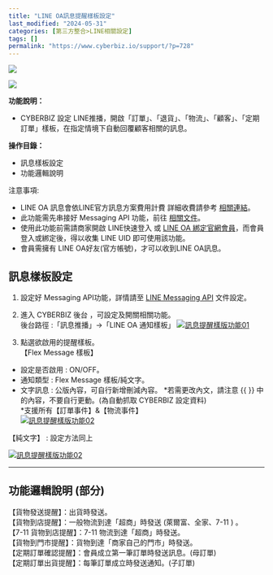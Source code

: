 ```yaml
---
title: "LINE OA訊息提醒樣板設定"
last_modified: "2024-05-31"
categories: [第三方整合>LINE相關設定]
tags: []
permalink: "https://www.cyberbiz.io/support/?p=728"
---
```


![](https://www.cyberbiz.io/support/wp-content/uploads/適用站別.png)

[![](https://www.cyberbiz.io/support/wp-content/uploads/台灣站.png)](https://www.cyberbiz.io/support/?page_id=2490)

**功能說明：**  

* CYBERBIZ 設定 LINE推播，開啟「訂單」、「退貨」、「物流」、「顧客」、「定期訂單」樣板，在指定情境下自動回覆顧客相關的訊息。 

**操作目錄：**

* 訊息樣板設定
* 功能邏輯說明 

注意事項:  

* LINE OA 訊息會依LINE官方訊息方案費用計費 詳細收費請參考 [相關連結](https://tw.linebiz.com/column/budget-auto-count/)。
* 此功能需先串接好 Messaging API 功能，前往 [相關文件](https://www.cyberbiz.io/support/?p=706)。
* 使用此功能前需請商家開啟 LINE快速登入 或 [LINE OA 綁定官網會員](https://www.cyberbiz.io/support/?p=32679)，而會員登入或綁定後，得以收集 LINE UID 即可使用該功能。
* 會員需擁有 LINE OA好友(官方帳號)，才可以收到LINE OA訊息。



## 訊息樣板設定

1. 設定好 Messaging API功能，詳情請至 [LINE Messaging API](https://www.cyberbiz.io/support/?p=706) 文件設定。


2. 進入 CYBERBIZ 後台 ，可設定及開關相關功能。   
後台路徑 :「訊息推播」→「LINE OA 通知樣板」 [![訊息提醒樣版功能01](https://www.cyberbiz.io/support/wp-content/uploads/LINE-OA-訊息提醒樣板功能01.png)](https://www.cyberbiz.io/support/wp-content/uploads/LINE-OA-訊息提醒樣板功能01.png)



3. 點選欲啟用的提醒樣板。   
【Flex Message 樣板】  

* 設定是否啟用 : ON/OFF。
* 通知類型 : Flex Message 樣板/純文字。 
* 文字訊息 : 公版內容，可自行新增刪減內容。
*若需更改內文，請注意 {{ }} 中的內容，不要自行更動。(為自動抓取 CYBERBIZ 設定資料)  
*支援所有【訂單事件】&【物流事件】  
[![訊息提醒樣版功能02](https://www.cyberbiz.io/support/wp-content/uploads/LINE-OA-訊息提醒樣板功能02.png)](https://www.cyberbiz.io/support/wp-content/uploads/LINE-OA-訊息提醒樣板功能02.png)  


【純文字】 : 設定方法同上

[![訊息提醒樣版功能02](https://www.cyberbiz.io/support/wp-content/uploads/LINE-OA-訊息提醒樣板功能03.png)](https://www.cyberbiz.io/support/wp-content/uploads/LINE-OA-訊息提醒樣板功能03.png)





* * *

## 功能邏輯說明 (部分)

【貨物發送提醒】：出貨時發送。  
【貨物到店提醒】：一般物流到達「超商」時發送 (萊爾富、全家、7-11 ) 。  
【7-11 貨物到店提醒】：7-11 物流到達「超商」時發送。  
【貨物到門市提醒】：貨物到達「商家自己的門市」時發送。  
【定期訂單確認提醒】：會員成立第一筆訂單時發送訊息。(母訂單)  
【定期訂單出貨提醒】：每筆訂單成立時發送通知。(子訂單)  


